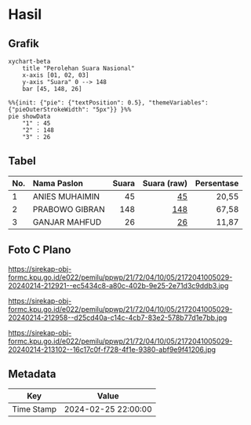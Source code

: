 # Hasil

## Grafik

```mermaid
xychart-beta
    title "Perolehan Suara Nasional"
    x-axis [01, 02, 03]
    y-axis "Suara" 0 --> 148
    bar [45, 148, 26]
```

```mermaid
%%{init: {"pie": {"textPosition": 0.5}, "themeVariables": {"pieOuterStrokeWidth": "5px"}} }%%
pie showData
    "1" : 45
    "2" : 148
    "3" : 26
```

## Tabel

| No. | Nama Paslon    | Suara | Suara (raw) | Persentase |
|:--- |:-------------- | -----:| -----------:| ----------:|
| 1   | ANIES MUHAIMIN | 45    | [45][p-1]   | 20,55      |
| 2   | PRABOWO GIBRAN | 148   | [148][p-2]  | 67,58      |
| 3   | GANJAR MAHFUD  | 26    | [26][p-3]   | 11,87      |


[p-1]: https://github.com/gigit-pemilu/pemilu-2024/blob/main/pilpres/hitung-suara/sub/21-kepulauan-riau/sub/72-kota-tanjung-pinang/sub/04-bukit-bestari/sub/1005-tanjung-unggat/sub/029-tps/sub/paslon-1.txt
[p-2]: https://github.com/gigit-pemilu/pemilu-2024/blob/main/pilpres/hitung-suara/sub/21-kepulauan-riau/sub/72-kota-tanjung-pinang/sub/04-bukit-bestari/sub/1005-tanjung-unggat/sub/029-tps/sub/paslon-2.txt
[p-3]: https://github.com/gigit-pemilu/pemilu-2024/blob/main/pilpres/hitung-suara/sub/21-kepulauan-riau/sub/72-kota-tanjung-pinang/sub/04-bukit-bestari/sub/1005-tanjung-unggat/sub/029-tps/sub/paslon-3.txt

## Foto C Plano

https://sirekap-obj-formc.kpu.go.id/e022/pemilu/ppwp/21/72/04/10/05/2172041005029-20240214-212921--ec5434c8-a80c-402b-9e25-2e71d3c9ddb3.jpg

https://sirekap-obj-formc.kpu.go.id/e022/pemilu/ppwp/21/72/04/10/05/2172041005029-20240214-212958--d25cd40a-c14c-4cb7-83e2-578b77d1e7bb.jpg

https://sirekap-obj-formc.kpu.go.id/e022/pemilu/ppwp/21/72/04/10/05/2172041005029-20240214-213102--16c17c0f-f728-4f1e-9380-abf9e9f41206.jpg


## Metadata

| Key        | Value               |
| ---------- | ------------------- |
| Time Stamp | 2024-02-25 22:00:00 |




